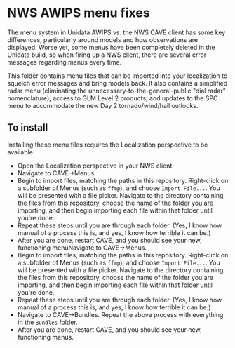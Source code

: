 # NWS AWIPS menu fixes

The menu system in Unidata AWIPS vs. the NWS CAVE client has some key differences, particularly around models and how observations are displayed. Worse yet, some menus have been completely deleted in the Unidata build, so when firing up a NWS client, there are several error messages regarding menus every time.

This folder contains menu files that can be imported into your localization to squelch error messages and bring models back. It also contains a simplified radar menu (eliminating the unnecessary-to-the-general-public "dial radar" nomenclature), access to GLM Level 2 products, and updates to the SPC menu to accommodate the new Day 2 tornado/wind/hail outlooks.

## To install

Installing these menu files requires the Localization perspective to be available.

- Open the Localization perspective in your NWS client.
- Navigate to CAVE->Menus.
- Begin to import files, matching the paths in this repository. Right-click on a subfolder of Menus (such as `ffmp`), and choose `Import File...`. You will be presented with a file picker. Navigate to the directory containing the files from this repository, choose the name of the folder you are importing, and then begin importing each file within that folder until you're done.
- Repeat these steps until you are through each folder. (Yes, I know how manual of a process this is, and yes, I know how terrible it can be.)
- After you are done, restart CAVE, and you should see your new, functioning menuNavigate to CAVE->Menus.
- Begin to import files, matching the paths in this repository. Right-click on a subfolder of Menus (such as `ffmp`), and choose `Import File...`. You will be presented with a file picker. Navigate to the directory containing the files from this repository, choose the name of the folder you are importing, and then begin importing each file within that folder until you're done.
- Repeat these steps until you are through each folder. (Yes, I know how manual of a process this is, and yes, I know how terrible it can be.)
- Navigate to CAVE->Bundles. Repeat the above process with everything in the `Bundles` folder.
- After you are done, restart CAVE, and you should see your new, functioning menus.
